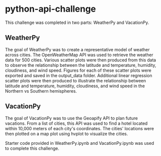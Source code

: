 # python-api-challenge

This challenge was completed in two parts: WeatherPy and VacationPy.

## WeatherPy
The goal of WeatherPy was to create a representative model of weather across cities. The OpenWeatherMap API was used to retrieve the weather data for 500 cities. Various scatter plots were then produced from this data to observe the relationship between the latitude and temperature, humidity, cloudiness, and wind speed. Figures for each of these scatter plots were exported and saved in the output_data folder.
Additional linear regression scatter plots were then produced to illustrate the relationship between latitude and temperature, humidity, cloudiness, and wind speed in the Northern vs Southern hemispheres.

## VacationPy
The goal of VacationPy was to use the Geoapify API to plan future vacations. From a list of cities, this API was used to find a hotel located within 10,000 meters of each city's coordinates. The cities' locations were then plotted on a map plot using hvplot to visualize the cities. 

Starter code provided in WeatherPy.ipynb and VacationPy.ipynb was used to complete this challenge.